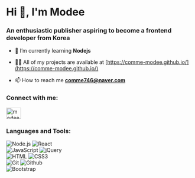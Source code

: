 <h1 align="left">Hi 👋, I'm Modee</h1>
<h3 align="left">An enthusiastic publisher aspiring to become a frontend developer from Korea</h3>

- 🌱 I’m currently learning **Nodejs**

- 👨‍💻 All of my projects are available at [https://comme-modee.github.io/](https://comme-modee.github.io/)

- 📫 How to reach me **comme746@naver.com**

<h3 align="left">Connect with me:</h3>
<p align="left">
<a href="https://instagram.com/modeelovey" target="blank"><img align="center" src="https://raw.githubusercontent.com/rahuldkjain/github-profile-readme-generator/master/src/images/icons/Social/instagram.svg" alt="modeelovey" height="30" width="40" /></a>
</p>

<h3 align="left">Languages and Tools:</h3>
<p align="left"> 
  <img src="https://img.shields.io/badge/Node.js-5FA04E?style=for-the-badge&amp;logo=Node.js&amp;logoColor=white" alt="Node.js"> 
  <img src="https://img.shields.io/badge/React-61DAFB?style=for-the-badge&amp;logo=React&amp;logoColor=white" alt="React"> <br/>
  <img src="https://img.shields.io/badge/JavaScript-F7DF1E?style=for-the-badge&amp;logo=JavaScript&amp;logoColor=white" alt="JavaScript"> 
  <img src="https://img.shields.io/badge/jQuery-0769AD?style=for-the-badge&amp;logo=jQuery&amp;logoColor=white" alt="jQuery"> <br/>
  <img src="https://img.shields.io/badge/HTML-E34F26?style=for-the-badge&amp;logo=HTML&amp;logoColor=white" alt="HTML"> 
  <img src="https://img.shields.io/badge/CSS3-1572B6?style=for-the-badge&amp;logo=CSS3&amp;logoColor=white" alt="CSS3"> <br/>
  <img src="https://img.shields.io/badge/Git-F05032?style=for-the-badge&amp;logo=Git&amp;logoColor=white" alt="Git"> 
  <img src="https://img.shields.io/badge/Github-181717?style=for-the-badge&amp;logo=Github&amp;logoColor=white" alt="Github"> <br/>
  <img src="https://img.shields.io/badge/Bootstrap-7952B3?style=for-the-badge&amp;logo=Bootstrap&amp;logoColor=white" alt="Bootstrap"> </p>

